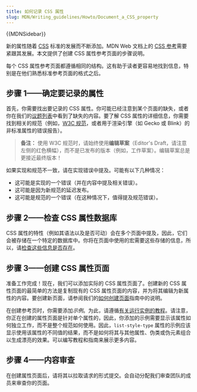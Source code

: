```yaml
---
title: 如何记录 CSS 属性
slug: MDN/Writing_guidelines/Howto/Document_a_CSS_property
---
```


{{MDNSidebar}}

新的属性随着 [CSS](/zh-CN/docs/Web/CSS) 标准的发展而不断添加。MDN Web 文档上的 [CSS 参考](/zh-CN/docs/Web/CSS/Reference)需要紧跟其发展。本文提供了创建 CSS 属性参考页面的步骤说明。

每个 CSS 属性参考页面都遵循相同的结构。这有助于读者更容易地找到信息，特别是在他们熟悉标准参考页面的格式之后。

## 步骤 1——确定要记录的属性

首先，你需要找出要记录的 CSS 属性。你可能已经注意到某个页面的缺失，或者你在我们的[议题列表](https://github.com/mdn/content/issues)中看到了缺失的内容。要了解 CSS 属性的详细信息，你需要找到相关的规范（例如，[W3C 规范](https://www.w3.org/Style/CSS/)，或者用于渲染引擎（如 Gecko 或 Blink）的非标准属性的错误报告）。

> **备注：** 使用 W3C 规范时，请始终使用**编辑草案**（Editor's Draft，请注意左侧的红色横幅），而不是已发布的版本（例如，工作草案）。编辑草案总是更接近最终版本！

如果实现和规范不一致，请在实现错误中提及。可能有以下几种情况：

- 这可能是实现的一个错误（并在内容中提及相关错误）。
- 这可能是因为新规范的延迟发布。
- 这可能是规范的一个错误（在这种情况下，值得提及规范错误）。

## 步骤 2——检查 CSS 属性数据库

CSS 属性的特性（例如其语法以及是否可动）会在多个页面中提及，因此，它们会被存储在一个特定的数据库中。你将在页面中使用的宏需要这些存储的信息，所以，请[检查这些信息是否存在](https://github.com/mdn/data/blob/main/docs/updating_css_json.md)。

## 步骤 3——创建 CSS 属性页面

准备工作完成！现在，我们可以添加实际的 CSS 属性页面了。创建新的 CSS 属性页面的最简单的方法是复制现有的 CSS 属性页面的内容，并为将其编辑为新属性的内容。要创建新页面，请参阅我们的[如何创建页面](/zh-CN/docs/MDN/Writing_guidelines/Howto/Creating_moving_deleting)指南中的说明。

在创建参考页时，你需要添加*示例*。为此，请遵循[有关运行实例的教程](/zh-CN/docs/MDN/Writing_guidelines/Page_structures/Live_samples)。请注意，你正在创建的属性页面是针对单个属性的，因此，你添加的示例需要显示该属性如何独立工作，而不是整个规范如何使用。因此，`list-style-type` 属性的示例应该显示使用该属性的不同值的结果，而不是如何将其与其他属性、伪类或伪元素组合以生成漂亮的效果。可以编写教程和指南来展示更多内容。

## 步骤 4——内容审查

在创建属性页面后，请将其以拉取请求的形式提交。会自动分配我们审查团队的成员来审查你的页面。
